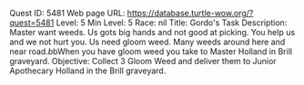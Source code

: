 Quest ID: 5481
Web page URL: https://database.turtle-wow.org/?quest=5481
Level: 5
Min Level: 5
Race: nil
Title: Gordo's Task
Description: Master want weeds. Us gots big hands and not good at picking. You help us and we not hurt you. Us need gloom weed. Many weeds around here and near road.$b$bWhen you have gloom weed you take to Master Holland in Brill graveyard.
Objective: Collect 3 Gloom Weed and deliver them to Junior Apothecary Holland in the Brill graveyard.
